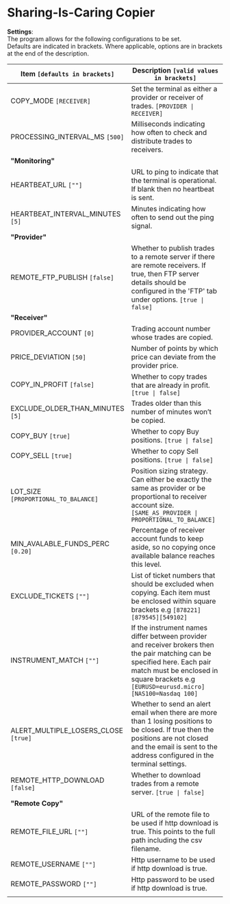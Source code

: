 # **Sharing-Is-Caring Copier**

**Settings**:   
The program allows for the following configurations to be set.    
Defaults are indicated in brackets. Where applicable, options are in brackets at the end of the description.

| Item `[defaults in brackets]`       | Description `[valid values in brackets]`                                                                                                                                                                              |
|-------------------------------------|-----------------------------------------------------------------------------------------------------------------------------------------------------------------------------------------------------------------------|
| COPY_MODE `[RECEIVER]`              | Set the terminal as either a provider or receiver of trades. `[PROVIDER \|  RECEIVER]`                                                                                                                                |
| PROCESSING_INTERVAL_MS `[500]`      | Milliseconds indicating how often to check and distribute trades to receivers.                                                                                                                                        |
|             **"Monitoring"**        |                                                                                                                                                                                                                       |
| HEARTBEAT_URL `[""]`                | URL to ping to indicate that the terminal is operational. If blank then no heartbeat is sent.                                                                                                                         |
| HEARTBEAT_INTERVAL_MINUTES `[5]`    | Minutes indicating how often to send out the ping signal.                                                                                                                                                             |
|              **"Provider"**         |                                                                                                                                                                                                                       |
| REMOTE_FTP_PUBLISH `[false]`        | Whether to publish trades to a remote server if there are remote receivers. If true, then FTP server details should be configured in the 'FTP' tab under options. `[true \| false]`                                                                                                                         |
|              **"Receiver"**         |                                                                                                                                                                                                                       |
| PROVIDER_ACCOUNT `[0]`              | Trading account number whose trades are copied.                                                                                                                                                                       |
| PRICE_DEVIATION `[50]`              | Number of points by which price can deviate from the provider price.                                                                                                                                                  |
| COPY_IN_PROFIT `[false]`            | Whether to copy trades that are already in profit. `[true \| false]`                                                                                                                                                  |
| EXCLUDE_OLDER_THAN_MINUTES `[5]`    | Trades older than this number of minutes won’t be copied.                                                                                                                                                             |
| COPY_BUY `[true]`                   | Whether to copy Buy positions. `[true \| false]`                                                                                                                                                                      |
| COPY_SELL `[true]`                  | Whether to copy Sell positions. `[true \| false]`                                                                                                                                                                     |
| LOT_SIZE `[PROPORTIONAL_TO_BALANCE]`| Position sizing strategy. Can either be exactly the same as provider or be proportional to receiver account size. `[SAME_AS_PROVIDER \| PROPORTIONAL_TO_BALANCE]`                                                     |
| MIN_AVALABLE_FUNDS_PERC `[0.20]`    | Percentage of receiver account funds to keep aside, so no copying once available balance reaches this level.                                                                                                          |
| EXCLUDE_TICKETS `[""]`              | List of ticket numbers that should be excluded when copying. Each item must be enclosed within square brackets e.g `[878221][879545][549102]`                                                                         |
| INSTRUMENT_MATCH `[""]`             | If the instrument names differ between provider and receiver brokers then the pair matching can be specified here. Each pair match must be enclosed in square brackets e.g `[EURUSD=eurusd.micro][NAS100=Nasdaq 100]` |
| ALERT_MULTIPLE_LOSERS_CLOSE `[true]`| Whether to send an alert email when there are more than 1 losing positions to be closed. If true then the positions are not closed and the email is sent to the address configured in the terminal settings.          |
| REMOTE_HTTP_DOWNLOAD `[false]`      | Whether to download trades from a remote server. `[true \| false]`                                                                                                                                                    |
|            **"Remote Copy"**        |                                                                                                                                                                                                                       |
| REMOTE_FILE_URL `[""]`              | URL of the remote file to be used if http download is true. This points to the full path including the csv filename.                                                                                                                                                           |
| REMOTE_USERNAME `[""]`              | Http username to be used if http download is true.                                                                                                                                                                    |
| REMOTE_PASSWORD `[""]`              | Http password to be used if http download is true.                                                                                                                                                                    |
|                                     |                                                                                                                                                                                                                       |